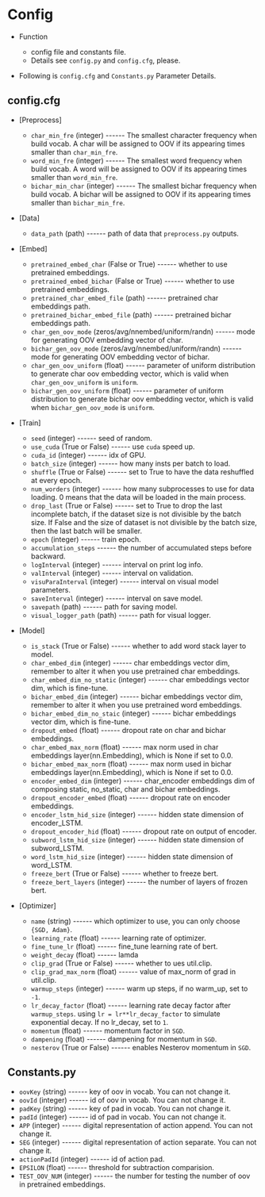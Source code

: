 # Config

- Function
  - config file and constants file.
  - Details see `config.py` and `config.cfg`, please.
  
- Following is `config.cfg` and `Constants.py` Parameter Details.

## config.cfg
- [Preprocess]
  - `char_min_fre` (integer) ------ The smallest character frequency when build vocab. A char will be assigned to OOV if its
  appearing times smaller than `char_min_fre`.
  - `word_min_fre` (integer) ------ The smallest word frequency when build vocab. A word will be assigned to OOV if its
  appearing times smaller than `word_min_fre`.
  - `bichar_min_char` (integer) ------ The smallest bichar frequency when build vocab. A bichar will be assigned to OOV if its
  appearing times smaller than `bichar_min_fre`.
  
- [Data]
  - `data_path` (path) ------ path of data that `preprocess.py` outputs.
  
- [Embed]
  - `pretrained_embed_char` (False or True) ------ whether to use pretrained embeddings.
  - `pretrained_embed_bichar` (False or True) ------ whether to use pretrained embeddings.
  - `pretrained_char_embed_file` (path) ------ pretrained char embeddings path.
  - `pretrained_bichar_embed_file` (path) ------ pretrained bichar embeddings path.
  - `char_gen_oov_mode` (zeros/avg/nnembed/uniform/randn) ------ mode for generating OOV embedding vector of char.
  - `bichar_gen_oov_mode` (zeros/avg/nnembed/uniform/randn) ------ mode for generating OOV embedding vector of bichar.
  - `char_gen_oov_uniform` (float) ------ parameter of uniform distribution to generate char oov embedding vector, which
  is valid when `char_gen_oov_uniform` is `uniform`.
  - `bichar_gen_oov_uniform` (float) ------ parameter of uniform distribution to generate bichar oov embedding vector, which
  is valid when `bichar_gen_oov_mode` is `uniform`.

- [Train]
  - `seed` (integer) ------ seed of random.
  - `use_cuda` (True or False) ------ use `cuda` speed up.
  - `cuda_id` (integer) ------ idx of GPU.
  - `batch_size` (integer) ------ how many insts per batch to load.
  - `shuffle` (True or False) ------ set to True to have the data reshuffled at every epoch.
  - `num_worders` (integer) ------ how many subprocesses to use for data loading. 0 means that the data will be loaded 
  in the main process.
  - `drop_last` (True or False) ------ set to True to drop the last incomplete batch, if the dataset size is not divisible by the batch size. 
  If False and the size of dataset is not divisible by the batch size, then the last batch will be smaller. 
  - `epoch` (integer) ------ train epoch.
  - `accumulation_steps` ------ the number of accumulated steps before backward.
  - `logInterval` (integer) ------ interval on print log info.
  - `valInterval` (integer) ------ interval on validation.
  - `visuParaInterval` (integer) ------ interval on visual model parameters.
  - `saveInterval` (integer) ------ interval on save model.
  - `savepath` (path) ------ path for saving model.
  - `visual_logger_path` (path) ------ path for visual logger.

- [Model]
  - `is_stack` (True or False) ------ whether to add word stack layer to model.
  - `char_embed_dim` (integer) ------ char embeddings vector dim, remember to alter it when you use pretrained char embeddings.
  - `char_embed_dim_no_static` (integer) ------ char embeddings vector dim, which is fine-tune.
  - `bichar_embed_dim` (integer) ------ bichar embeddings vector dim, remember to alter it when you use pretrained word embeddings.
  - `bichar_embed_dim_no_staic` (integer) ------ bichar embeddings vector dim, which is fine-tune.
  - `dropout_embed` (float) ------ dropout rate on char and bichar embeddings.
  - `char_embed_max_norm` (float) ------ max norm used in char embeddings layer(nn.Embedding), which is None if set to 0.0.
  - `bichar_embed_max_norm` (float) ------ max norm used in bichar embeddings layer(nn.Embedding), which is None if set to 0.0.
  - `encoder_embed_dim` (integer) ------ char_encoder embeddings dim of composing static, no_static, char and bichar embeddings.
  - `dropout_encoder_embed` (float) ------ dropout rate on encoder embeddings.
  - `encoder_lstm_hid_size` (integer) ------ hidden state dimension of encoder_LSTM.
  - `dropout_encoder_hid` (float) ------ dropout rate on output of encoder.
  - `subword_lstm_hid_size` (integer) ------ hidden state dimension of subword_LSTM.
  - `word_lstm_hid_size` (integer) ------ hidden state dimension of word_LSTM.
  - `freeze_bert` (True or False) ------ whether to freeze bert.
  - `freeze_bert_layers` (integer) ------ the number of layers of frozen bert.

- [Optimizer]
  - `name` (string) ------ which optimizer to use, you can only choose `{SGD, Adam}`.
  - `learning_rate` (float) ------ learning rate of optimizer.
  - `fine_tune_lr` (float) ------ fine_tune learning rate of bert.
  - `weight_decay` (float) ------ lamda
  - `clip_grad` (True or False) ------ whether to ues util.clip.
  - `clip_grad_max_norm` (float) ------ value of max_norm of grad in util.clip.
  - `warmup_steps` (integer) ------ warm up steps, if no warm_up, set to `-1`.
  - `lr_decay_factor` (float) ------ learning rate decay factor after `warmup_steps`. using `lr = lr**lr_decay_factor` to simulate exponential decay. If no lr_decay, set to `1`.
  - `momentum` (float) ------  momentum factor in `SGD`.
  - `dampening` (float) ------ dampening for momentum in `SGD`.
  - `nesterov` (True or False) ------ enables Nesterov momentum in `SGD`.

  
## Constants.py
- `oovKey` (string) ------ key of oov in vocab. You can not change it.
- `oovId` (integer) ------ id of oov in vocab. You can not change it.
- `padKey` (string) ------ key of pad in vocab. You can not change it.
- `padId` (integer) ------ id of pad in vocab. You can not change it.
- `APP` (integer) ------ digital representation of action append. You can not change it.
- `SEG` (integer) ------ digital representation of action separate. You can not change it.
- `actionPadId` (integer) ------ id of action pad.
- `EPSILON` (float) ------ threshold for subtraction comparision.
- `TEST_OOV_NUM` (integer) ------ the number for testing the number of oov in pretrained embeddings.